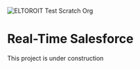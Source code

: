 ![ELTOROIT Test Scratch Org](https://github.com/eltoroit/realTimeSalesforce/workflows/ELTOROIT%20Test%20Scratch%20Org/badge.svg)

# Real-Time Salesforce

This project is under construction
